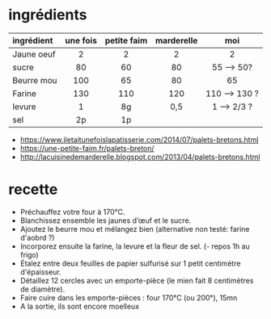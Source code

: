 # ingrédients
| ingrédient | une fois | **petite faim** | marderelle |      moi      |
| :--------- | :------: | :-------------: | :--------: | :-----------: |
| Jaune oeuf |    2     |        2        |     2      |       2       |
| sucre      |    80    |       60        |     80     |  55 --> 50?   |
| Beurre mou |   100    |       65        |     80     |      65       |
| Farine     |   130    |       110       |    120     | 110 --> 130 ? |
| levure     |    1     |       8g        |    0,5     |  1 --> 2/3 ?  |
| sel        |    2p    |       1p        |            |               |


- https://www.iletaitunefoislapatisserie.com/2014/07/palets-bretons.html
- https://une-petite-faim.fr/palets-breton/
- http://lacuisinedemarderelle.blogspot.com/2013/04/palets-bretons.html

# recette
- Préchauffez votre four à 170°C. 
- Blanchissez ensemble les jaunes d’œuf et le sucre. 
- Ajoutez le beurre mou et mélangez bien (alternative non testé: farine d'aobrd ?)
- Incorporez ensuite la farine, la levure et la fleur de sel.
(- repos 1h au frigo)
- Étalez entre deux feuilles de papier sulfurisé sur 1 petit centimètre d'épaisseur. 
- Détaillez 12 cercles avec un emporte-pièce (le mien fait 8 centimètres de diamètre).
- Faire cuire dans les emporte-pièces : four 170°C (ou 200°), 15mn
- A la sortie, ils sont encore moelleux
